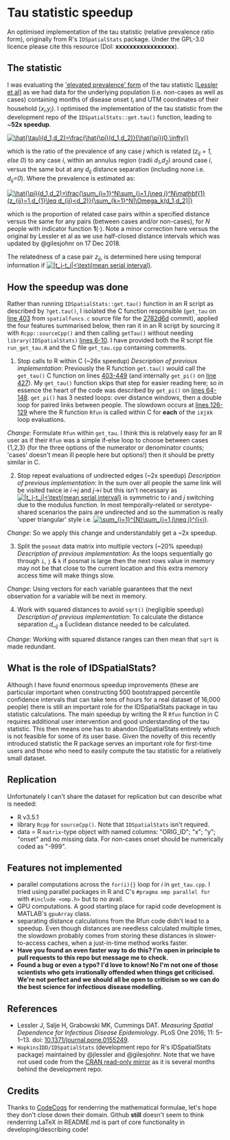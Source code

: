 # Tau statistic speedup
An optimised implementation of the tau statistic (relative prevalence ratio form), originally from R's `IDSpatialStats` package. Under the GPL-3.0 licence please cite this resource (DoI: **xxxxxxxxxxxxxxxxx**).

## The statistic
I was evaluating the ['elevated prevalence' form](https://journals.plos.org/plosone/article/file?id=10.1371/journal.pone.0155249.s003&type=supplementary#page=6 "Lessler et al. Appendix 5, p6") of the tau statistic [[Lessler et al]](#References) as we had data for the underlying population (i.e. non-cases as well as cases) containing months of disease onset *t<sub>i</sub>* and UTM coordinates of their household (*x<sub>i</sub>*,*y<sub>i</sub>*). I optimised the implementation of the tau statistic from the development repo of the `IDSpatialStats::get.tau()` function, leading to ~**52x speedup**.

<a href="https://www.codecogs.com/eqnedit.php?latex=\hat{\tau}(d_1,d_2)=\frac{\hat{\pi}(d_1,d_2)}{\hat{\pi}(0,\infty)}" target="_blank"><img src="https://latex.codecogs.com/gif.latex?\hat{\tau}(d_1,d_2)=\frac{\hat{\pi}(d_1,d_2)}{\hat{\pi}(0,\infty)}" title="\hat{\tau}(d_1,d_2)=\frac{\hat{\pi}(d_1,d_2)}{\hat{\pi}(0,\infty)}" /></a>

which is the ratio of the prevalence of any case *j* which is related (*z<sub>ij</sub> = 1, else 0*) to any case *i*, within an annulus region (radii *d<sub>1</sub>*,*d<sub>2</sub>*) around case *i*, versus the same but at any *d<sub>ij</sub>* distance separation (including none i.e. *d<sub>ij</sub>=0*).
Where the prevalence is estimated as:

<a href="https://www.codecogs.com/eqnedit.php?latex=\hat{\pi}(d_1,d_2)=\frac{\sum_{i=1}^N\sum_{j=1,j\neq&space;i}^N\mathbf{1}(z_{ij}=1,d_{1}\leq&space;d_{ij}<d_2)}{\sum_{k=1}^N|\Omega_k(d_1,d_2)|}" target="_blank"><img src="https://latex.codecogs.com/gif.latex?\hat{\pi}(d_1,d_2)=\frac{\sum_{i=1}^N\sum_{j=1,j\neq&space;i}^N\mathbf{1}(z_{ij}=1,d_{1}\leq&space;d_{ij}<d_2)}{\sum_{k=1}^N|\Omega_k(d_1,d_2)|}" title="\hat{\pi}(d_1,d_2)=\frac{\sum_{i=1}^N\sum_{j=1,j\neq i}^N\mathbf{1}(z_{ij}=1,d_{1}\leq d_{ij}<d_2)}{\sum_{k=1}^N|\Omega_k(d_1,d_2)|}" /></a>

which is the proportion of related case pairs within a specified distance versus the same for any pairs (between cases and/or non-cases), for *N* people with indicator function **1**(⋅). Note a minor correction here versus the original by Lessler et al as we use half-closed distance intervals which was updated by @gilesjohnr on 17 Dec 2018.

The relatedness of a case pair *z<sub>ij</sub>*, is determined here using temporal information if <a href="https://www.codecogs.com/eqnedit.php?latex=|t_j-t_i|<\text{mean&space;serial&space;interval}" target="_blank"><img src="https://latex.codecogs.com/gif.latex?|t_j-t_i|<\text{mean&space;serial&space;interval}" title="|t_j-t_i|<\text{mean serial interval}" /></a>.

## How the speedup was done
Rather than running `IDSpatialStats::get.tau()` function in an R script as described by `?get.tau()`, I isolated the C function responsible (`get_tau` on [line 403](https://github.com/HopkinsIDD/IDSpatialStats/blob/master/src/spatialfuncs.c) from `spatialfuncs.c` source file for the [2782d6d](https://github.com/HopkinsIDD/IDSpatialStats/commit/2782d6dcc9ee4be9855b5e468ce789425b81d49a "Commit 2782d6d on 17 Dec 2018") commit), applied the four features summarised below, then ran it in an R script by sourcing it with `Rcpp::sourceCpp()` and then calling `getTau()` without needing `library(IDSpatialStats)` [lines 6-10](https://github.com/t-pollington/tau-statistic-speedup/blob/master/run_get_tau.R#L6). I have provided both the R script file `run_get_tau.R` and the C file `get_tau.cpp` containing comments.

1. Stop calls to R within C (~26x speedup)
*Description of previous implementation*: Previously the R function `get.tau()` would call the `get_tau()` C function on lines [403-449](https://github.com/HopkinsIDD/IDSpatialStats/blob/master/src/spatialfuncs.c#L403
) (and internally `get_pi()` on [line 427](https://github.com/HopkinsIDD/IDSpatialStats/blob/master/src/spatialfuncs.c#L427
)). My `get_tau()` function skips that step for easier reading here; so in essence the heart of the code was described by `get_pi()` on [lines 64-148](https://github.com/HopkinsIDD/IDSpatialStats/blob/master/src/spatialfuncs.c#L64
). `get_pi()` has 3 nested loops: over distance windows, then a double loop for paired links between people. The slowdown occurs at [lines 126-129](https://github.com/HopkinsIDD/IDSpatialStats/blob/master/src/spatialfuncs.c#L126
) where the R function `Rfun` is called within C for **each** of the `i`x`j`x`k` loop evaluations.

*Change*: Formulate `Rfun` within `get_tau`. I think this is relatively easy for an R user as if their `Rfun` was a simple if-else loop to choose between cases {1,2,3} (for the three options of the numerator or denominator counts; 'cases' doesn't mean ill people here but options!) then it should be pretty similar in C.

2. Stop repeat evaluations of undirected edges (~2x speedup)
*Description of previous implementation*: In the sum over all people the same link will be visited twice ie *i*->*j* and *j*->*i* but this isn't necessary as <a href="https://www.codecogs.com/eqnedit.php?latex=|t_j-t_i|<\text{mean&space;serial&space;interval}" target="_blank"><img src="https://latex.codecogs.com/gif.latex?|t_j-t_i|<\text{mean&space;serial&space;interval}" title="|t_j-t_i|<\text{mean serial interval}" /></a> is symmetric to *i* and *j* switching due to the modulus function. In most temporally-related or serotype-shared scenarios the pairs are undirected and so the summation is really 'upper triangular' style i.e. <a href="https://www.codecogs.com/eqnedit.php?latex=\sum_{i=1}^{N}\sum_{j=1,j\neq&space;i}^{j<i}" target="_blank"><img src="https://latex.codecogs.com/gif.latex?\sum_{i=1}^{N}\sum_{j=1,j\neq&space;i}^{j<i}" title="\sum_{i=1}^{N}\sum_{j=1,j\neq i}^{j<i}" /></a>.

*Change*: So we apply this change and understandably get a ~2x speedup.

3. Split the `posmat` data matrix into multiple vectors (~20% speedup)
*Description of previous implementation*: As the loops sequentially go through `i`, `j` & `k` if posmat is large then the next rows value in memory may not be that close to the current location and this extra memory access time will make things slow.

*Change*: Using vectors for each variable guarantees that the next observation for a variable will be next in memory. 

4. Work with squared distances to avoid `sqrt()` (negligible speedup)
*Description of previous implementation*: To calculate the distance separation *d_<sub>ij</sub>* a Euclidean distance needed to be calculated. 

*Change*: Working with squared distance ranges can then mean that `sqrt` is made redundant. 

## What is the role of IDSpatialStats?

Although I have found enormous speedup improvements (these are particular important when constructing 500 bootstrapped percentile confidence intervals that can take tens of hours for a real dataset of 16,000 people) there is still an important role for the IDSpatialStats package in tau statistic calculations. The main speedup by writing the R `Rfun` function in C requires additional user intervention and good understanding of the tau statistic. This then means one has to abandon IDSpatialStats entirely which is not feasible for some of its user base. Given the novelty of this recently introduced statistic the R package serves an important role for first-time users and those who need to easily compute the tau statistic for a relatively small dataset.

## Replication
Unfortunately I can't share the dataset for replication but can describe what is needed:
* R v3.5.1
* library `Rcpp` for `sourceCpp()`. Note that `IDSpatialStats` isn't required.
* data = R `matrix`-type object with named columns: "ORIG_ID"; "x"; "y"; "onset" and no missing data. For non-cases onset should be numerically coded as "-999".

## Features not implemented
* parallel computations across the `for(i){}` loop for *i* in `get_tau.cpp`. I tried using parallel packages in R and C's `#pragma omp parallel for` with `#include <omp.h>` but to no avail.
* GPU computations. A good starting place for rapid code development is MATLAB's `gpuArray` class.
* separating distance calculations from the Rfun code didn't lead to a speedup. Even though distances are needless calculated multiple times, the slowdown probably comes from storing these distances in slower-to-access caches, when a just-in-time method works faster.
* **Have you found an even faster way to do this? I'm open in principle to pull requests to this repo but message me to check.**
* **Found a bug or even a typo? I'd love to know! No I'm not one of those scientists who gets irrationally offended when things get criticised. We're not perfect and we should all be open to criticism so we can do the best science for infectious disease modelling.**

## References
*  Lessler J, Salje H, Grabowski MK, Cummings DAT. *Measuring Spatial Dependence for Infectious Disease Epidemiology*. PLoS One 2016; 11: 5–1–13. doi: [10.1371/journal.pone.0155249](https://journals.plos.org/plosone/article?id=10.1371/journal.pone.0155249).
* `HopkinsIDD/IDSpatialStats` (development repo for R's IDSpatialStats package) maintained by @jlessler and @gilesjohnr. Note that we have not used code from the [CRAN read-only mirror](https://github.com/cran/IDSpatialStats) as it is several months behind the development repo.

## Credits
Thanks to [CodeCogs](https://www.codecogs.com/latex/eqneditor.php "CodeCogs LaTeX equation editor, just copy+paste the HTML they provide") for renderring the mathematical formulae, let's hope they don't close down their domain. Github **still** doesn't seem to think renderring LaTeX in README.md is part of core functionality in developing/describing code!
